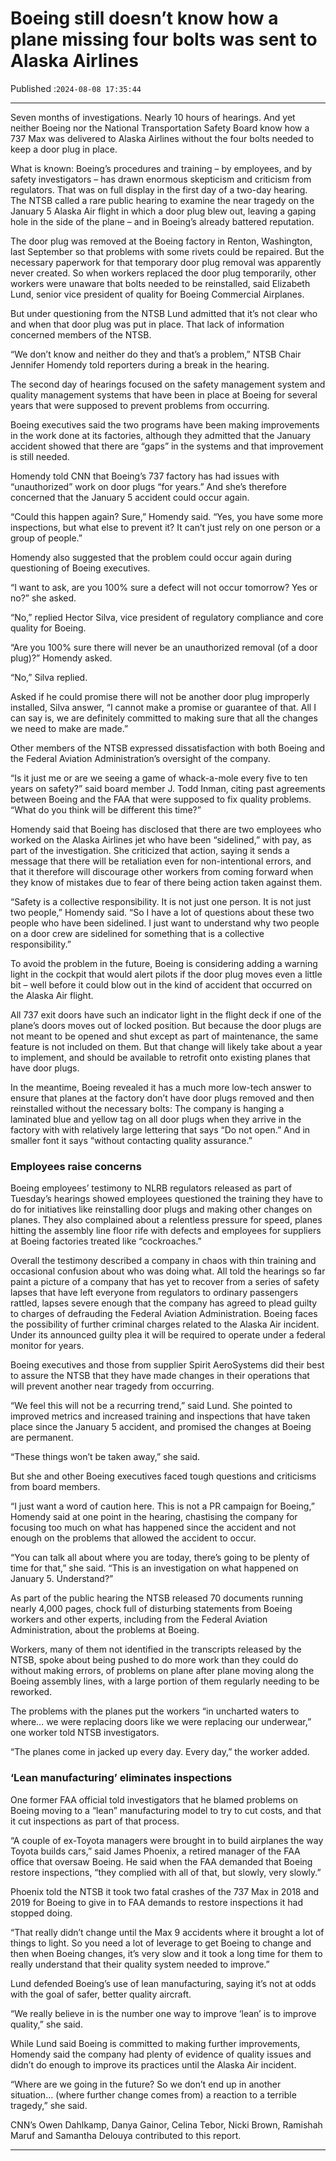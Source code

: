 # Boeing still doesn’t know how a plane missing four bolts was sent to Alaska Airlines

Published :`2024-08-08 17:35:44`

---

Seven months of investigations. Nearly 10 hours of hearings. And yet neither Boeing nor the National Transportation Safety Board know how a 737 Max was delivered to Alaska Airlines without the four bolts needed to keep a door plug in place.

What is known: Boeing’s procedures and training – by employees, and by safety investigators – has drawn enormous skepticism and criticism from regulators. That was on full display in the first day of a two-day hearing. The NTSB called a rare public hearing to examine the near tragedy on the January 5 Alaska Air flight in which a door plug blew out, leaving a gaping hole in the side of the plane – and in Boeing’s already battered reputation.

The door plug was removed at the Boeing factory in Renton, Washington, last September so that problems with some rivets could be repaired. But the necessary paperwork for that temporary door plug removal was apparently never created. So when workers replaced the door plug temporarily, other workers were unaware that bolts needed to be reinstalled, said Elizabeth Lund, senior vice president of quality for Boeing Commercial Airplanes.

But under questioning from the NTSB Lund admitted that it’s not clear who and when that door plug was put in place. That lack of information concerned members of the NTSB.

“We don’t know and neither do they and that’s a problem,” NTSB Chair Jennifer Homendy told reporters during a break in the hearing.

The second day of hearings focused on the safety management system and quality management systems that have been in place at Boeing for several years that were supposed to prevent problems from occurring.

Boeing executives said the two programs have been making improvements in the work done at its factories, although they admitted that the January accident showed that there are “gaps” in the systems and that improvement is still needed.

Homendy told CNN that Boeing’s 737 factory has had issues with “unauthorized” work on door plugs “for years.” And she’s therefore concerned that the January 5 accident could occur again.

“Could this happen again? Sure,” Homendy said. “Yes, you have some more inspections, but what else to prevent it? It can’t just rely on one person or a group of people.”

Homendy also suggested that the problem could occur again during questioning of Boeing executives.

“I want to ask, are you 100% sure a defect will not occur tomorrow? Yes or no?” she asked.

“No,” replied Hector Silva, vice president of regulatory compliance and core quality for Boeing.

“Are you 100% sure there will never be an unauthorized removal (of a door plug)?” Homendy asked.

“No,” Silva replied.

Asked if he could promise there will not be another door plug improperly installed, Silva answer, “I cannot make a promise or guarantee of that. All I can say is, we are definitely committed to making sure that all the changes we need to make are made.”

Other members of the NTSB expressed dissatisfaction with both Boeing and the Federal Aviation Administration’s oversight of the company.

“Is it just me or are we seeing a game of whack-a-mole every five to ten years on safety?” said board member J. Todd Inman, citing past agreements between Boeing and the FAA that were supposed to fix quality problems. “What do you think will be different this time?”

Homendy said that Boeing has disclosed that there are two employees who worked on the Alaska Airlines jet who have been “sidelined,” with pay, as part of the investigation. She criticized that action, saying it sends a message that there will be retaliation even for non-intentional errors, and that it therefore will discourage other workers from coming forward when they know of mistakes due to fear of there being action taken against them.

“Safety is a collective responsibility. It is not just one person. It is not just two people,” Homendy said. “So I have a lot of questions about these two people who have been sidelined. I just want to understand why two people on a door crew are sidelined for something that is a collective responsibility.”

To avoid the problem in the future, Boeing is considering adding a warning light in the cockpit that would alert pilots if the door plug moves even a little bit – well before it could blow out in the kind of accident that occurred on the Alaska Air flight.

All 737 exit doors have such an indicator light in the flight deck if one of the plane’s doors moves out of locked position. But because the door plugs are not meant to be opened and shut except as part of maintenance, the same feature is not included on them. But that change will likely take about a year to implement, and should be available to retrofit onto existing planes that have door plugs.

In the meantime, Boeing revealed it has a much more low-tech answer to ensure that planes at the factory don’t have door plugs removed and then reinstalled without the necessary bolts: The company is hanging a laminated blue and yellow tag on all door plugs when they arrive in the factory with with relatively large lettering that says “Do not open.” And in smaller font it says “without contacting quality assurance.”

### Employees raise concerns

Boeing employees’ testimony to NLRB regulators released as part of Tuesday’s hearings showed employees questioned the training they have to do for initiatives like reinstalling door plugs and making other changes on planes. They also complained about a relentless pressure for speed, planes hitting the assembly line floor rife with defects and employees for suppliers at Boeing factories treated like “cockroaches.”

Overall the testimony described a company in chaos with thin training and occasional confusion about who was doing what. All told the hearings so far paint a picture of a company that has yet to recover from a series of safety lapses that have left everyone from regulators to ordinary passengers rattled, lapses severe enough that the company has agreed to plead guilty to charges of defrauding the Federal Aviation Administration. Boeing faces the possibility of further criminal charges related to the Alaska Air incident. Under its announced guilty plea it will be required to operate under a federal monitor for years.

Boeing executives and those from supplier Spirit AeroSystems did their best to assure the NTSB that they have made changes in their operations that will prevent another near tragedy from occurring.

“We feel this will not be a recurring trend,” said Lund. She pointed to improved metrics and increased training and inspections that have taken place since the January 5 accident, and promised the changes at Boeing are permanent.

“These things won’t be taken away,” she said.

But she and other Boeing executives faced tough questions and criticisms from board members.

“I just want a word of caution here. This is not a PR campaign for Boeing,” Homendy said at one point in the hearing, chastising the company for focusing too much on what has happened since the accident and not enough on the problems that allowed the accident to occur.

“You can talk all about where you are today, there’s going to be plenty of time for that,” she said. “This is an investigation on what happened on January 5. Understand?”

As part of the public hearing the NTSB released 70 documents running nearly 4,000 pages, chock full of disturbing statements from Boeing workers and other experts, including from the Federal Aviation Administration, about the problems at Boeing.

Workers, many of them not identified in the transcripts released by the NTSB, spoke about being pushed to do more work than they could do without making errors, of problems on plane after plane moving along the Boeing assembly lines, with a large portion of them regularly needing to be reworked.

The problems with the planes put the workers “in uncharted waters to where… we were replacing doors like we were replacing our underwear,” one worker told NTSB investigators.

“The planes come in jacked up every day. Every day,” the worker added.

### ‘Lean manufacturing’ eliminates inspections

One former FAA official told investigators that he blamed problems on Boeing moving to a “lean” manufacturing model to try to cut costs, and that it cut inspections as part of that process.

“A couple of ex-Toyota managers were brought in to build airplanes the way Toyota builds cars,” said James Phoenix, a retired manager of the FAA office that oversaw Boeing. He said when the FAA demanded that Boeing restore inspections, “they complied with all of that, but slowly, very slowly.”

Phoenix told the NTSB it took two fatal crashes of the 737 Max in 2018 and 2019 for Boeing to give in to FAA demands to restore inspections it had stopped doing.

“That really didn’t change until the Max 9 accidents where it brought a lot of things to light. So you need a lot of leverage to get Boeing to change and then when Boeing changes, it’s very slow and it took a long time for them to really understand that their quality system needed to improve.”

Lund defended Boeing’s use of lean manufacturing, saying it’s not at odds with the goal of safer, better quality aircraft.

“We really believe in is the number one way to improve ‘lean’ is to improve quality,” she said.

While Lund said Boeing is committed to making further improvements, Homendy said the company had plenty of evidence of quality issues and didn’t do enough to improve its practices until the Alaska Air incident.

“Where are we going in the future? So we don’t end up in another situation… (where further change comes from) a reaction to a terrible tragedy,” she said.

CNN’s Owen Dahlkamp, Danya Gainor, Celina Tebor, Nicki Brown, Ramishah Maruf and Samantha Delouya contributed to this report.

---

